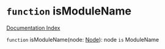 # `function` isModuleName

[Documentation Index](../README.md)

`function` isModuleName(node: [Node](../private.interface.Node/README.md)): node `is` ModuleName